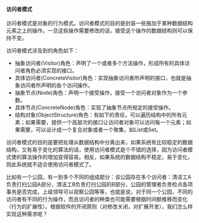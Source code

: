 #### 访问者模式
访问者模式是对象的行为模式。访问者模式的目的是封装一些施加于某种数据结构元素之上的操作。一旦这些操作需要修改的话，接受这个操作的数据结构则可以保持不变。

访问者模式涉及到的角色如下：
* 抽象访问者(Visitor)角色：声明了一个或者多个方法操作，形成所有的具体访问者角色必须实现的接口。
* 具体访问者(ConcreteVisitor)角色：实现抽象访问者所声明的接口，也就是抽象访问者所声明的各个访问操作。
* 抽象节点(Node)角色：声明一个接受操作，接受一个访问者对象作为一个参数。
* 具体节点(ConcreteNode)角色：实现了抽象节点所规定的接受操作。
* 结构对象(ObjectStructure)角色：有如下的责任，可以遍历结构中的所有元素；如果需要，提供一个高层次的接口让访问者对象可以访问每一个元素；如果需要，可以设计成一个复合对象或者一个聚集，如List或Set。



访问者模式的目的是要把处理从数据结构中分离出来，如果系统有比较稳定的数据结构，又有易于变化的算法的话，使用访问者模式是个不错的选择，因为访问者模式使的算法操作的增加变得容易。相反，如果系统的数据结构不稳定，易于变化，则此系统就不适合使用访问者模式了。


比如有一个公园，有一到多个不同的组成部分：该公园存在多个访问者：清洁工A负责打扫公园A部分，清洁工B负责打扫公园的B部分，公园的管理者负责检点各项事务是否完成，上级领导可以视察公园等等，也就是说，对于同一个公园，不同的访问者有不同的行为操作，而且访问者的种类也可能需要根据时间额推移而变化（行为的扩展性）。根据软件的开闭原则（对修改关闭，对扩展开发），我们怎么样实现这种需求呢？ 